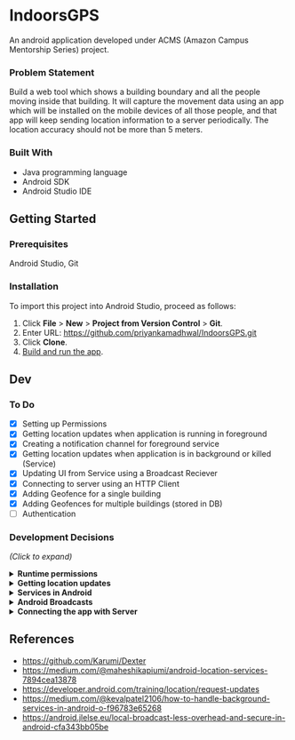# IndoorsGPS
An android application developed under ACMS (Amazon Campus Mentorship Series) project.

### Problem Statement
Build a web tool which shows a building boundary and all the people moving inside that building. It will capture the movement data using an app which will be installed on the mobile devices of all those people, and that app will keep sending location information to a server periodically. The location accuracy should not be more than 5 meters.

### Built With
* Java programming language
* Android SDK
* Android Studio IDE

## Getting Started

### Prerequisites
Android Studio, Git

### Installation
To import this project into Android Studio, proceed as follows:

1. Click **File** > **New** > **Project from Version Control** > **Git**.
2. Enter URL: https://github.com/priyankamadhwal/IndoorsGPS.git
3. Click **Clone**.
5. [Build and run the app](https://developer.android.com/studio/run).

## Dev

### To Do
- [x] Setting up Permissions  
- [x] Getting location updates when application is running in foreground
- [x] Creating a notification channel for foreground service
- [x] Getting location updates when application is in background or killed (Service)
- [x] Updating UI from Service using a Broadcast Reciever
- [x] Connecting to server using an HTTP Client
- [x] Adding Geofence for a single building
- [x] Adding Geofences for multiple buildings (stored in DB)
- [ ] Authentication

### Development Decisions
*(Click to expand)*
<details>
  <summary><b>Runtime permissions</b></summary>
  <br />
  Android M (API 23) introduced runtime permissions, letting user to allow or deny any permission at runtime.<br />
  To use location services, this application uses ACCESS_FINE_LOCATION permission and ACCESS_BACKGROUND_LOCATION permission (Android Q and above).<br/><br />
  <b><u>Our solution:</u></b><br />
  For granting each and every permission, long and tedious code is required. So, to overcome this, we are using <b>Dexter</b> library which simplifies the process of requesting runtime permissions.
  <br /><br />
</details>

<details>
  <summary><b>Getting location updates</b></summary>
      <br />  
Mainly, there are two different ways to do it:

<b>1. Android Framework Location API</b>
<br />
It has 3 location providers:<br>
  1.	NETWORK_PROVIDER<br />
          - Calculates location using nearest cell towers and wifi access points.<br />
          - Uses ACCESS_COARSE_LOCATION permission which allows the app to get only an approximated location.<br />
          - It is fast and battery consumption is low.<br /> 
          - Accuracy is not very good.<br />
  2.	GPS_PROVIDER<br />
          - Gets location values using satellites.<br />
          - Uses ACCESS_FINE_LOCATION permission to provide a more precise/accurate location.<br /> 
          - Gives high accuracy of current location.<br /> 
          - Needs continuous power supply.
          - Might be slow sometimes.<br />  
  3.	PASSIVE_PROVIDER<br />
          - Does not request location updates itself.<br />
          - Passively receives location information from other applications that are using location services.<br /> 
          - Not reliable because if no other app on the phone is getting location updates, our app won't get them either.<br /> 
          - Accuracy is also very low.<br />
 <br />         
As GPS is most accurate, so using that would be an obvious choice. But inside buildings, sometimes GPS is not available and in that case we might want to switch to Network provider until GPS becomes available again. But it causes huge battery drain to switch to exact location provider and may take a little longer to give the result.<br />
<br />
<b>2. FusedLocationProviderClient by Google Play Services</b><br />
<br />
This is built on top of Android’s API and automatically chooses what underlying provider to use on the basis of accuracy, battery usage, speed etc.
<br /><br />
According to the docs:<br />
<blockquote>
The Google Play services location APIs are preferred over the Android framework location APIs (android.location) as a way of adding location awareness to your app. If you are currently using the Android framework location APIs, you are strongly encouraged to switch to the Google Play services location APIs as soon as possible.<br/>
…<br />
The Google Location Services API, part of Google Play Services, provides a more powerful, high-level framework that automatically handles location providers, user movement, and location accuracy. It also handles location update scheduling based on power consumption parameters you provide. In most cases, you'll get better battery performance, as well as more appropriate accuracy, by using the Location Services API.
</blockquote>
<br />
It's drawback is that app will only be able to run on devices with Google Play services installed in it.<br />
<br />
<b><u>Our solution:</u></b><br />
- Check if the user’s device has the play services installed.<br />
- If yes, then use FusedLocationProviderClient. <br />
- Otherwise, use Android's Location API.<br />
<i><b>Note: </b>Currently we are using only FusedLocationProviderClient and will add Android Location API in a later update.</i>
<br />
<br />
</details>

<details>
  <summary><b>Services in Android</b></summary>
  <br />
  <b>Background services: </b><br /><br />        
<p>Whenever an application runs in the background using services, it consumes memory and battery which are very limited resources. So, Android O onwards, the application is allowed to create and run background services only for a few minutes after which they are killed by the system. </p>
<p>Some periodic task can be created using a scheduler that will start service again after some given interval, service will do its work and then stop itself again. By this, the application will not be considered battery draining. But there are some limitations in the number of times an app can request location update in background. Also the doze mode and app standby delays the execution by some amount of time if the phone is idle.</p>
  <br />
  <b>Foreground services: </b><br /><br /> 
<p>A foreground service will keep the user aware that application is performing some background tasks by displaying a persistent notification and the system will consider it to be something the user is actively aware of and thus not a candidate for killing when low on memory or power.</p>
  <p>But as this notification couldn't be dismissed, users may find this behavior annoying.</p>
  <br />
  <p><b><u>Our solution:</u></b><br />
    We will be using a Foreground Service for Android versions O and above as it makes it possible to get uninterrupted continuous location updates which is very essential for this app.
  </p>
  <br />
</details>

<details>
  <summary><b>Android Broadcasts</b></summary>
  <br />
  <b>Global vs. Local Broadcasts</b>
  <br/>
  <p>
    Using a <i>global broadcast</i>, any other application can also send and receive broadcast messages to and from our application. This can be a serious security threat for the application. Also global broadcast is sent system-wide, so it is not performance efficient.
  </p>
  <p>
    <br />
    Android provides <i>local broadcasts</i> with the <b>LocalBroadcastManager</b> class which provides following benifits:<br />
<ul>
  <li>Broadcast data won’t leave your app, so don’t need to worry about leaking private data.</li>
<li>It is not possible for other applications to send these broadcasts to your app, so you don’t need to worry about having security holes they can exploit.</li>
<li>It is more efficient than sending a global broadcast through the system.</li>
<li>No overhead of system-wide broadcast.</li>
  </ul>
<p>
<br />
<b><u>Our solution:</u></b><br />
  We are using a BroadcastReceiver to receive the updated location in <i>MainActivity</i> that is going to be broadcast locally from the Service and then update the UI.
<br /><br />
</details>

<details>
  <summary><b>Connecting the app with Server</b></summary><br />
  There are a lot of networking libraries that can be used for this purpose- OkHttp, AndroidAsync, Retrofit, Volley, Robospice etc.<br /><br /> 
  <b><u>Our solution:</u></b><br />
  We are using <b>Retrofit</b> in this project because of following reasons:<br />
  <ul>
    <li>Easy to understand and use</li>
    <li>Treats the Api calls as simple java method calls</li>
    <li>Handles the Json/Xml parsing itself</li>
    <li>We do not have too many custom requirements in terms of caching and request prioritization</li>
    <li>Good community support</li>
  </ul>
<br />
</details>

## References
- https://github.com/Karumi/Dexter
- https://medium.com/@maheshikapiumi/android-location-services-7894cea13878
- https://developer.android.com/training/location/request-updates
- https://medium.com/@kevalpatel2106/how-to-handle-background-services-in-android-o-f96783e65268
- https://android.jlelse.eu/local-broadcast-less-overhead-and-secure-in-android-cfa343bb05be
